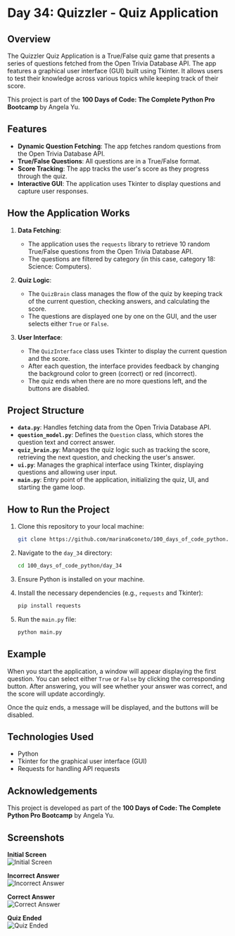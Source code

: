 
# Day 34: Quizzler - Quiz Application

## Overview

The Quizzler Quiz Application is a True/False quiz game that presents a series of questions fetched from the Open Trivia Database API. The app features a graphical user interface (GUI) built using Tkinter. It allows users to test their knowledge across various topics while keeping track of their score.

This project is part of the **100 Days of Code: The Complete Python Pro Bootcamp** by Angela Yu.

## Features

- **Dynamic Question Fetching**: The app fetches random questions from the Open Trivia Database API.
- **True/False Questions**: All questions are in a True/False format.
- **Score Tracking**: The app tracks the user's score as they progress through the quiz.
- **Interactive GUI**: The application uses Tkinter to display questions and capture user responses.

## How the Application Works

1. **Data Fetching**: 
   - The application uses the `requests` library to retrieve 10 random True/False questions from the Open Trivia Database API. 
   - The questions are filtered by category (in this case, category 18: Science: Computers).

2. **Quiz Logic**:
   - The `QuizBrain` class manages the flow of the quiz by keeping track of the current question, checking answers, and calculating the score.
   - The questions are displayed one by one on the GUI, and the user selects either `True` or `False`.

3. **User Interface**:
   - The `QuizInterface` class uses Tkinter to display the current question and the score.
   - After each question, the interface provides feedback by changing the background color to green (correct) or red (incorrect).
   - The quiz ends when there are no more questions left, and the buttons are disabled.

## Project Structure

- **`data.py`**: Handles fetching data from the Open Trivia Database API.
- **`question_model.py`**: Defines the `Question` class, which stores the question text and correct answer.
- **`quiz_brain.py`**: Manages the quiz logic such as tracking the score, retrieving the next question, and checking the user's answer.
- **`ui.py`**: Manages the graphical interface using Tkinter, displaying questions and allowing user input.
- **`main.py`**: Entry point of the application, initializing the quiz, UI, and starting the game loop.

## How to Run the Project

1. Clone this repository to your local machine:
   ```bash
   git clone https://github.com/marina6coneto/100_days_of_code_python.git
   ```

2. Navigate to the `day_34` directory:
   ```bash
   cd 100_days_of_code_python/day_34
   ```

3. Ensure Python is installed on your machine.

4. Install the necessary dependencies (e.g., `requests` and Tkinter):
   ```bash
   pip install requests
   ```

5. Run the `main.py` file:
   ```bash
   python main.py
   ```

## Example

When you start the application, a window will appear displaying the first question. You can select either `True` or `False` by clicking the corresponding button. After answering, you will see whether your answer was correct, and the score will update accordingly.

Once the quiz ends, a message will be displayed, and the buttons will be disabled.

## Technologies Used

- Python
- Tkinter for the graphical user interface (GUI)
- Requests for handling API requests

## Acknowledgements

This project is developed as part of the **100 Days of Code: The Complete Python Pro Bootcamp** by Angela Yu.

## Screenshots

**Initial Screen**  
![Initial Screen](images/canva.png)

**Incorrect Answer**  
![Incorrect Answer](images/wrong.png)

**Correct Answer**  
![Correct Answer](images/right.png)

**Quiz Ended**  
![Quiz Ended](images/fineshed.png)

